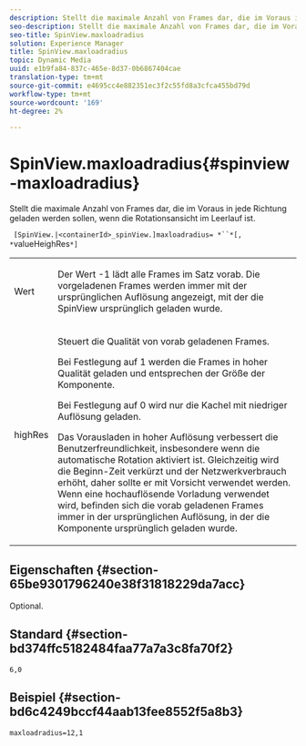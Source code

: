 ```yaml
---
description: Stellt die maximale Anzahl von Frames dar, die im Voraus in jede Richtung geladen werden sollen, wenn die Rotationsansicht im Leerlauf ist.
seo-description: Stellt die maximale Anzahl von Frames dar, die im Voraus in jede Richtung geladen werden sollen, wenn die Rotationsansicht im Leerlauf ist.
seo-title: SpinView.maxloadradius
solution: Experience Manager
title: SpinView.maxloadradius
topic: Dynamic Media
uuid: e1b9fa84-837c-465e-8d37-0b6867404cae
translation-type: tm+mt
source-git-commit: e4695cc4e882351ec3f2c55fd8a3cfca455bd79d
workflow-type: tm+mt
source-wordcount: '169'
ht-degree: 2%

---
```



# SpinView.maxloadradius{#spinview-maxloadradius}

Stellt die maximale Anzahl von Frames dar, die im Voraus in jede Richtung geladen werden sollen, wenn die Rotationsansicht im Leerlauf ist.

` [SpinView.|<containerId>_spinView.]maxloadradius= *``*[, *`valueHeighRes`*]`

<table id="table_06BEA037FA82467CAA88D1CA62AE972E"> 
 <tbody> 
  <tr> 
   <td colname="col1"> <p> <span class="codeph"><span class="varname"> Wert</span></span> </p> </td> 
   <td colname="col2"> <p> Der Wert <span class="codeph"> -1</span> lädt alle Frames im Satz vorab. Die vorgeladenen Frames werden immer mit der ursprünglichen Auflösung angezeigt, mit der die SpinView ursprünglich geladen wurde. </p> </td> 
  </tr> 
  <tr> 
   <td colname="col1"> <p><span class="codeph"><span class="varname"> highRes</span></span> </p> </td> 
   <td colname="col2"> <p> Steuert die Qualität von vorab geladenen Frames. </p> <p>Bei Festlegung auf <span class="codeph"> 1</span> werden die Frames in hoher Qualität geladen und entsprechen der Größe der Komponente. </p> <p>Bei Festlegung auf <span class="codeph"> 0</span> wird nur die Kachel mit niedriger Auflösung geladen. </p> <p>Das Vorausladen in hoher Auflösung verbessert die Benutzerfreundlichkeit, insbesondere wenn die automatische Rotation aktiviert ist. Gleichzeitig wird die Beginn-Zeit verkürzt und der Netzwerkverbrauch erhöht, daher sollte er mit Vorsicht verwendet werden. Wenn eine hochauflösende Vorladung verwendet wird, befinden sich die vorab geladenen Frames immer in der ursprünglichen Auflösung, in der die Komponente ursprünglich geladen wurde. </p> </td> 
  </tr> 
 </tbody> 
</table>

## Eigenschaften {#section-65be9301796240e38f31818229da7acc}

Optional.

## Standard {#section-bd374ffc5182484faa77a7a3c8fa70f2}

`6,0`

## Beispiel {#section-bd6c4249bccf44aab13fee8552f5a8b3}

`maxloadradius=12,1`

